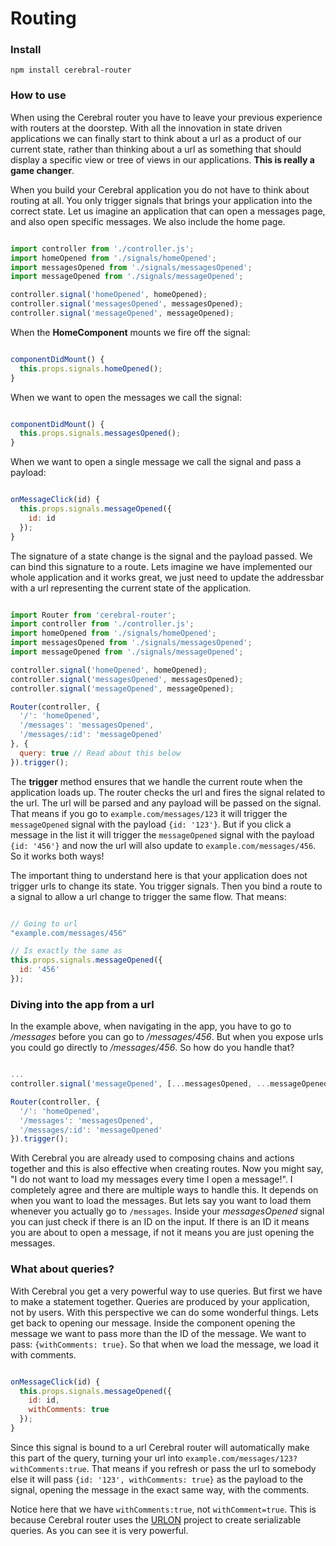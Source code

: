 # Routing

### Install

`npm install cerebral-router`

### How to use

When using the Cerebral router you have to leave your previous experience with routers at the doorstep. With all the innovation in state driven applications we can finally start to think about a url as a product of our current state, rather than thinking about a url as something that should display a specific view or tree of views in our applications. **This is really a game changer**.

When you build your Cerebral application you do not have to think about routing at all. You only trigger signals that brings your application into the correct state. Let us imagine an application that can open a messages page, and also open specific messages. We also include the home page.

```javascript

import controller from './controller.js';
import homeOpened from './signals/homeOpened';
import messagesOpened from './signals/messagesOpened';
import messageOpened from './signals/messageOpened';

controller.signal('homeOpened', homeOpened);
controller.signal('messagesOpened', messagesOpened);
controller.signal('messageOpened', messageOpened);
```

When the **HomeComponent** mounts we fire off the signal:

```javascript

componentDidMount() {
  this.props.signals.homeOpened();
}
```

When we want to open the messages we call the signal:

```javascript

componentDidMount() {
  this.props.signals.messagesOpened();
}
```

When we want to open a single message we call the signal and pass a payload:

```javascript

onMessageClick(id) {
  this.props.signals.messageOpened({
    id: id
  });
}
```

The signature of a state change is the signal and the payload passed. We can bind this signature to a route. Lets imagine we have implemented our whole application and it works great, we just need to update the addressbar with a url representing the current state of the application.

```javascript

import Router from 'cerebral-router';
import controller from './controller.js';
import homeOpened from './signals/homeOpened';
import messagesOpened from './signals/messagesOpened';
import messageOpened from './signals/messageOpened';

controller.signal('homeOpened', homeOpened);
controller.signal('messagesOpened', messagesOpened);
controller.signal('messageOpened', messageOpened);

Router(controller, {
  '/': 'homeOpened',
  '/messages': 'messagesOpened',
  '/messages/:id': 'messageOpened'
}, {
  query: true // Read about this below
}).trigger();
```

The **trigger** method ensures that we handle the current route when the application loads up. The router checks the url and fires the signal related to the url. The url will be parsed and any payload will be passed on the signal. That means if you go to `example.com/messages/123` it will trigger the `messageOpened` signal with the payload `{id: '123'}`. But if you click a message in the list it will trigger the `messageOpened` signal with the payload `{id: '456'}` and now the url will also update to `example.com/messages/456`. So it works both ways!

The important thing to understand here is that your application does not trigger urls to change its state. You trigger signals. Then you bind a route to a signal to allow a url change to trigger the same flow. That means:

```javascript

// Going to url
"example.com/messages/456"

// Is exactly the same as
this.props.signals.messageOpened({
  id: '456'
});
```

### Diving into the app from a url
In the example above, when navigating in the app, you have to go to */messages* before you can go to */messages/456*. But when you expose urls you could go directly to */messages/456*. So how do you handle that?

```javascript

...
controller.signal('messageOpened', [...messagesOpened, ...messageOpened]);

Router(controller, {
  '/': 'homeOpened',
  '/messages': 'messagesOpened',
  '/messages/:id': 'messageOpened'
}).trigger();
```

With Cerebral you are already used to composing chains and actions together and this is also effective when creating routes. Now you might say, "I do not want to load my messages every time I open a message!". I completely agree and there are multiple ways to handle this. It depends on when you want to load the messages. But lets say you want to load them whenever you actually go to `/messages`. Inside your *messagesOpened* signal you can just check if there is an ID on the input. If there is an ID it means you are about to open a message, if not it means you are just opening the messages.

### What about queries?
With Cerebral you get a very powerful way to use queries. But first we have to make a statement together. Queries are produced by your application, not by users. With this perspective we can do some wonderful things. Lets get back to opening our message. Inside the component opening the message we want to pass more than the ID of the message. We want to pass: `{withComments: true}`. So that when we load the message, we load it with comments.

```javascript

onMessageClick(id) {
  this.props.signals.messageOpened({
    id: id,
    withComments: true
  });
}
```

Since this signal is bound to a url Cerebral router will automatically make this part of the query, turning your url into `example.com/messages/123?withComments:true`. That means if you refresh or pass the url to somebody else it will pass `{id: '123', withComments: true}` as the payload to the signal, opening the message in the exact same way, with the comments.

Notice here that we have `withComments:true`, not `withComment=true`. This is because Cerebral router uses the [URLON](https://github.com/vjeux/URLON) project to create serializable queries. As you can see it is very powerful.
